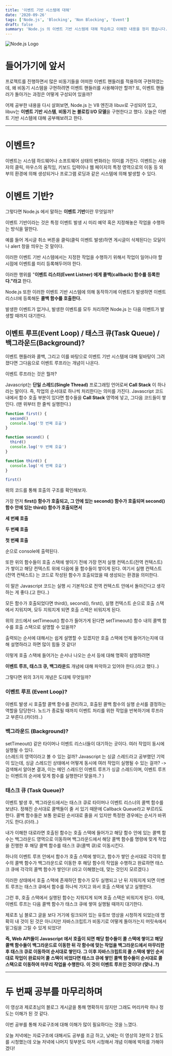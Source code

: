 ```yaml
---
title: '이벤트 기반 시스템에 대해'
date: '2020-09-26'
tags: ['Node.js', 'Blocking', 'Non Blocking', 'Event']
draft: false
summary: 'Node.js 의 이벤트 기반 시스템에 대해 학습하고 이해한 내용을 정리 했습니다.'
---
```


![Node.js Logo](https://upload.wikimedia.org/wikipedia/commons/d/d9/Node.js_logo.svg)

# 들어가기에 앞서

프로젝트를 진행하면서 많은 비동기들을 어떠한 이벤트 핸들러를 적용하여 구현하였는데, 왜 비동기 시스템을 구현하려면 이벤트 핸들러를 사용해야만 할까? 또, 이벤트 핸들러가 돌아가는 과정은 어떻게 구성되어 있을까?

어제 공부한 내용을 다시 살펴보면, Node.js 는 V8 엔진과 libuv로 구성되어 있고, libuv는 **이벤트 기반 시스템**, **비동기 논 블로킹 I/O 모델**을 구현한다고 했다. 오늘은 이벤트 기반 시스템에 대해 공부해보려고 한다.

---

# 이벤트?

이벤트는 시스템 하드웨어나 소프트웨어 상태의 변화라는 의미를 가진다. 이벤트는 사용자의 클릭, 마우스의 움직임, 키보드 입력이나 웹 페이지의 특정 영역으로의 이동 등 외부의 환경에 의해 생성되거나 프로그램 로딩과 같은 시스템에 의해 발생할 수 있다.

# 이벤트 기반?

그렇다면 Node.js 에서 말하는 **이벤트 기반**이란 무엇일까?

이벤트 기반이라는 것은 특정 이벤트 발생 시 미리 예약 혹은 지정해놓은 작업을 수행하는 방식을 말한다.

예를 들어 게시글 취소 버튼을 클릭(클릭 이벤트 발생)하면 게시글이 삭제된다는 모달이나 alert 창을 띄우는 것 말이다.

이러한 이벤트 기반 시스템에서는 지정한 작업을 수행하기 위해서 작업이 일어나야 할 시점에 이벤트를 미리 등록해두어야 한다.

이러한 행위를 "**이벤트 리스터(Event Listner) 에게 콜백(callback) 함수를 등록한다."라고** 한다.

Node.js 또한 이러한 이벤트 기반 시스템에 의해 동작하기에 이벤트가 발생하면 이벤트 리스너에 등록해둔 **콜백 함수를 호출한다.**

발생한 이벤트가 없거나, 발생한 이벤트를 모두 처리하면 Node.js 는 다음 이벤트가 발생할 때까지 대기한다.

## 이벤트 루프(Event Loop) / 태스크 큐(Task Queue) / 백그라운드(Background)?

이벤트 핸들러와 콜백, 그리고 이를 바탕으로 이벤트 기반 시스템에 대해 밑바탕이 그려졌다면 그다음으로 이벤트 루프라는 개념이 나온다.

이벤트 루프라는 것은 뭘까?

Javascript는 **단일 스레드(Single Thread)** 프로그래밍 언어로써 **Call Stack** 이 하나라는 말이다. 즉, 작업의 순서대로 하나씩 처리한다는 의미를 가진다. Javascript 코드 내에서 함수 호출 부분이 있다면 함수들을 **Call Stack** 영역에 넣고, 그다음 코드들이 쌓인다. (맨 위부터 한 줄씩 실행한다.)

```javascript
function first() {
  second()
  console.log('첫 번째 호출')
}

function second() {
  third()
  console.log('두 번째 호출')
}

function third() {
  console.log('세 번째 호출')
}

first()
```

위의 코드를 통해 호출의 구조를 확인해보자.

가장 먼저 **first() 함수가 호출되고, 그 안에 있는 second() 함수가 호출되며 second() 함수 안에 있는 third() 함수가 호출되면서**

**세 번째 호출**

**두 번째 호출**

**첫 번째 호출**

순으로 console에 출력된다.

또한 위의 함수들이 호출 스택에 쌓이기 전에 가장 먼저 실행 컨텍스트(전역 컨텍스트) 가 쌓이고 해당 컨텍스트 위에 다음에 올 함수들이 쌓이게 된다. 여기서 실행 컨텍스트(전역 컨텍스트) 는 코드로 작성된 함수가 호출되었을 때 생성되는 환경을 의미한다.

이 말은 Javascript 코드는 실행 시 기본적으로 전역 컨텍스트 안에서 돌아간다고 생각하는 게 좋다.(고 한다..)

모든 함수가 호출되었다면 third(), second(), first(), 실행 컨텍스트 순으로 호출 스택에서 지워지며, 모두 지워지게 되면 호출 스택은 비워지게 된다.

위의 코드에서 setTimeout() 함수가 들어가게 된다면 setTimeout() 함수 내의 콜백 함수를 호출 스택으로 설명할 수 있을까?

출력되는 순서에 대해서는 쉽게 설명할 수 있겠지만 호출 스택에 언제 들어가는지에 대해 설명하라고 하면 많이 힘들 것 같다!

이렇게 호출 스택에 들어가는 순서나 나오는 순서 등에 대해 명확히 설명하려면

**이벤트 루프, 태스크 큐, 백그라운드** 개념에 대해 파악하고 있어야 한다.(라고 했다..)

그렇다면 위의 3가지 개념은 도대체 무엇일까?

### 이벤트 루프 (Event Loop)?

이벤트 발생 시 호출할 콜백 함수를 관리하고, 호출된 콜백 함수의 실행 순서를 결정하는 역할을 담당한다. 노드가 종료될 때까지 이벤트 처리를 위한 작업을 반복하기에 루프라고 부른다.(카더라..)

### 백그라운드 (Background)?

setTimeout() 같은 타이머나 이벤트 리스너들이 대기하는 곳이다. 여러 작업이 동시에 실행될 수 있다.  
(스레드의 영역이라고 볼 수 있는 걸까? Javascript 는 싱글 스레드라고 공부했던 기억이 있는데, 싱글 스레드인 상태에서 어떻게 동시에 여러 작업이 실행될 수 있는 걸까? -> 검색해서 알아본 결과, 이는 메인 스레드인 이벤트 루프가 싱글 스레드이며, 이벤트 루프는 이벤트의 순서에 맞게 함수를 실행한다! 맞을까..? )

### 태스크 큐 (Task Queue)?

이벤트 발생 후, 백그라운드에서는 태스크 큐로 타이머나 이벤트 리스너의 콜백 함수를 보낸다. 정해진 순서대로 콜백들이 줄 서 있기 때문에 Callback Queue라고 부르리도 한다. 콜백 함수들은 보통 완료된 순서대로 줄을 서 있지만 특정한 경우에는 순서가 바뀌기도 한다.(더라..)

내가 이해한 대로라면 호출된 함수는 호출 스택에 들어가고 해당 함수 안에 있는 콜백 함수는 백그라운드 영역으로 이동하며 백그라운드에서 해당 콜백 함수를 명령에 맞게 작업을 진행한 후 해당 콜백 함수를 태스크 큐(콜백 큐)로 이동시킨다.

하나의 이벤트 루프 안에서 함수가 호출 스택에 쌓이고, 함수가 쌓인 순서대로 각각의 함수의 콜백 함수가 백그라운드로 이동한 후 해당 함수의 작업을 수행하고 완료하면 태스크 큐에 각각의 콜백 함수가 쌓인다! (라고 이해했는데, 맞는 것인지 모르겠다.)

이러한 상태에서 호출 스택에 존재하던 함수가 모두 실행되고 난 뒤 지워지게 되면 이벤트 루프는 태스크 큐에서 함수를 하나씩 가지고 와서 호출 스택에 넣고 실행한다.

그런 후, 호출 스택에서 실행된 함수는 지워지게 되며 호출 스택은 비워지게 된다. 이때, 이벤트 루프는 다음 콜백 함수가 태스크 큐에 쌓여 실행될 때까지 대기한다.

제로초 님 블로그 글을 보다 거기에 링크되어 있는 유튜브 영상을 시청하게 되었는데 명확히 내 것이 된 것은 아니지만 자바스크립트가 비동기로 어떻게 돌아가는지 머릿속에서 밑그림을 그릴 수 있게 되었다!

**즉, Web API들이 Javascript 에서 호출이 되면 해당 함수들이 콜 스택에 쌓이고 해당 콜백 함수들이 백그라운드로 이동한 뒤 각 함수에 맞는 작업을 백그라운드에서 마무리한 후 태스크 큐로 이동하여 순서대로 쌓인다. 그 이후 자바스크립트의 콜 스택에 쌓인 순서대로 작업이 완료되어 콜 스택이 비었다면 태스크 큐에 쌓인 콜백 함수들이 순서대로 콜 스택으로 이동하여 마무리 작업을 수행한다. 이 것이 이벤트 루프인 것이다! (맞나..?)**

---

# 두 번째 공부를 마무리하며

이 영상과 제로초님의 블로그 게시글을 통해 명확하지 않지만 그래도 머리카락 하나 정도는 이해가 된 것 같다.

이번 공부를 통해 자료구조에 대해 이해가 많이 필요하다는 것을 느꼈다.

오늘 저녁에는 자료구조에 대해서도 공부를 조금 하고, 낮에는 이 영상의 3분의 2 정도를 시청했는데 오늘 저녁에 나머지 뒷부분도 마저 시청해서 개념 이해에 박차를 가해야겠다!

